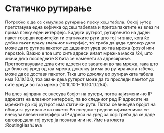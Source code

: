 # Статичко рутирање

Потребно е да се симулира рутирање преку хеш табела. Секој рутер претставува една кофичка од хеш табелата и притоа
пакетите на влез ги прима преку еден интерфејс. Бидејќи рутерот, рутирањето на даден пакет го врши користејќи ги
статичките рути што тој ги знае, кога ќе добие пакет преку влезниот интерфејс, тој треба да даде одговор дали може да го
рутира пакетот до дадениот уред во таа мрежа (postoi или nepostoi). Важно е тоа што сите адреси имаат мрежна маска /24,
што значи дека последните 8 бита се наменети за адресирање. Претпоставуваме дека сите адреси се зафатени во таа мрежа,
така што до било кој уред од таа мрежа, доколку ја има во рутирачката табела, може да се достави пакетот. Така што
доколку во рутирачката табела има 10.10.10.0, тоа значи дека рутерот може да го проследи пакетот до сите уреди во таа
мрежа (10.10.10.1- 10.10.10.254).

На влез најпрвин се внесува бројот на рутери, потоа најизменично IP адресата на влезниот интерфејс, па во следниот ред
IP адресите на мрежите до кој рутерот има статички рути. Потоа се внесува бројот на обиди за рутирање на пакети. Во
следните редови најизменично се внесува влезен интерфејс и IP адреса на уред за која треба да се даде одговор дали тој
рутер ја познава или не. Име на класта :RoutingHashJava
